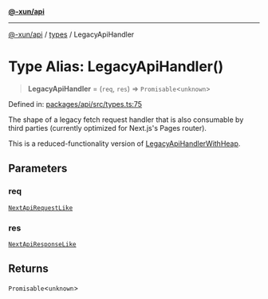 [**@-xun/api**](../../README.md)

***

[@-xun/api](../../README.md) / [types](../README.md) / LegacyApiHandler

# Type Alias: LegacyApiHandler()

> **LegacyApiHandler** = (`req`, `res`) => `Promisable`\<`unknown`\>

Defined in: [packages/api/src/types.ts:75](https://github.com/Xunnamius/api-utils/blob/5d75eafe8fcae226a3b6f99a43817184692fd9bf/packages/api/src/types.ts#L75)

The shape of a legacy fetch request handler that is also consumable by third
parties (currently optimized for Next.js's Pages router).

This is a reduced-functionality version of [LegacyApiHandlerWithHeap](LegacyApiHandlerWithHeap.md).

## Parameters

### req

[`NextApiRequestLike`](../../index/interfaces/NextApiRequestLike.md)

### res

[`NextApiResponseLike`](../../index/type-aliases/NextApiResponseLike.md)

## Returns

`Promisable`\<`unknown`\>
